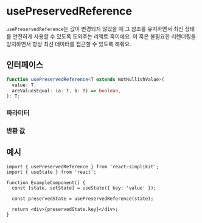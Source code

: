 # usePreservedReference

`usePreservedReference`는 값이 변경되지 않았을 때 그 참조를 유지하면서 최신 상태를 안전하게 사용할 수 있도록 도와주는 리액트 훅이에요. 이 훅은 불필요한 리렌더링을 방지하면서 항상 최신 데이터를 접근할 수 있도록 해줘요.

## 인터페이스
```ts
function usePreservedReference<T extends NotNullishValue>(
  value: T,
  areValuesEqual: (a: T, b: T) => boolean,
): T;

```

### 파라미터

<Interface
  required
  name="value"
  type="T"
  description="참조를 유지할 값이에요. 상태 값이 비교 후 변경되면 새로운 참조를 반환해요."
/>

<Interface
  name="areValuesEqual"
  type="(a: T, b: T) => boolean"
  description="두 값이 동일한지를 결정하는 선택적 함수예요. 기본적으로는 <code>JSON.stringify</code>를 사용하여 비교해요."
/>

### 반환 값

<Interface
  name=""
  type="T"
  description="값이 이전과 동일하게 간주되면 동일한 참조를 반환하고, 그렇지 않으면 새로운 참조를 반환해요."
/>


## 예시

```tsx
import { usePreservedReference } from 'react-simplikit';
import { useState } from 'react';

function ExampleComponent() {
  const [state, setState] = useState({ key: 'value' });

  const preservedState = usePreservedReference(state);

  return <div>{preservedState.key}</div>;
}
```
  
